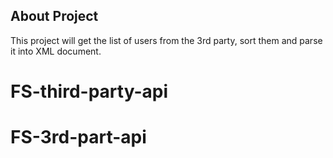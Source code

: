 ## About Project

This project will get the list of users from the 3rd party, sort them and parse it into XML document.
# FS-third-party-api
# FS-3rd-part-api
